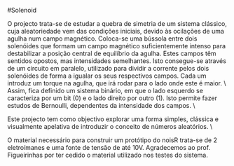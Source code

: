 #Solenoid

O projecto trata-se de estudar a quebra de simetria de um sistema clássico, cuja aleatoriedade vem das condições iniciais, devido às ocilações de uma agulha num campo magnético. Coloca-se uma bússola entre dois solenóides que formam um campo magnético suficientemente intenso para destabilizar a posição central de equilíbrio da agulha. Estes campos têm sentidos opostos, mas intensidades semelhantes. Isto consegue-se através de um circuito em paralelo, utilizado para dividir a corrente pelos dois solenóides de forma a igualar os seus respectivos campos. Cada um introduz um torque na agulha, que irá rodar para o lado onde este é maior. \\
Assim, fica definido um sistema binário, em que o lado esquerdo se caracteriza por um bit (0) e o lado direito por outro (1). Isto permite fazer estudos de Bernoulli, dependentes da intensidade dos campos. \\

Este projecto tem como objectivo explorar uma forma simples, clássica e visualmente apelativa de introduzir o conceito de números aleatórios. \\

O material necessário para construir um protótipo do noisR trata-se de 2 eletroímanes e uma fonte de tensão de até 10V. Agradecemos ao prof. Figueirinhas por ter cedido o material utilizado nos testes do sistema.


 
